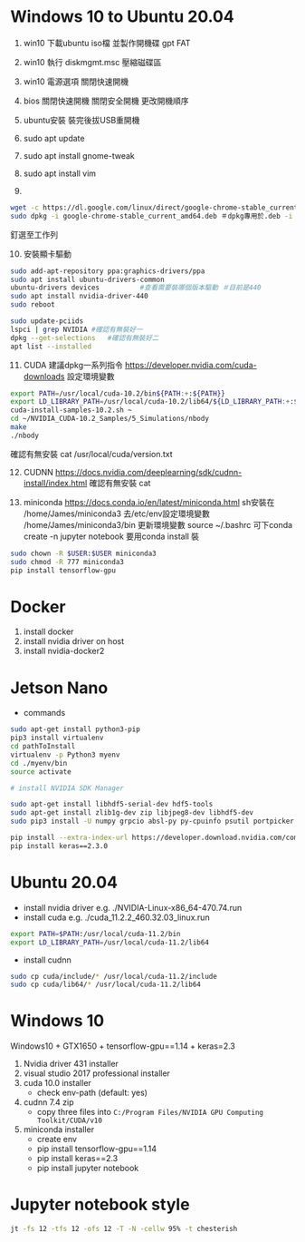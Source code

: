 # Windows 10 to Ubuntu 20.04
1. win10 下載ubuntu iso檔 並製作開機碟 gpt FAT

2. win10 執行 diskmgmt.msc 壓縮磁碟區

3. win10 電源選項 關閉快速開機

4. bios 關閉快速開機 關閉安全開機 更改開機順序

5. ubuntu安裝 裝完後拔USB重開機

6. sudo apt update

7. sudo apt install gnome-tweak

8. sudo apt install vim

9. 
```bash
wget -c https://dl.google.com/linux/direct/google-chrome-stable_current_amd64.deb ＃-c繼續下載
sudo dpkg -i google-chrome-stable_current_amd64.deb ＃dpkg專用於.deb -i install
```
釘選至工作列

10. 安裝顯卡驅動
```bash
sudo add-apt-repository ppa:graphics-drivers/ppa
sudo apt install ubuntu-drivers-common
ubuntu-drivers devices 			#查看需要裝哪個版本驅動 ＃目前是440
sudo apt install nvidia-driver-440 
sudo reboot

sudo update-pciids
lspci | grep NVIDIA	#確認有無裝好一
dpkg --get-selections   #確認有無裝好二
apt list --installed
```

11. CUDA
    建議dpkg一系列指令
    https://developer.nvidia.com/cuda-downloads
	設定環境變數
```bash
export PATH=/usr/local/cuda-10.2/bin${PATH:+:${PATH}}
export LD_LIBRARY_PATH=/usr/local/cuda-10.2/lib64/${LD_LIBRARY_PATH:+:${LD_LIBRARY_PATH}}
cuda-install-samples-10.2.sh ~
cd ~/NVIDIA_CUDA-10.2_Samples/5_Simulations/nbody
make
./nbody
```
確認有無安裝 cat /usr/local/cuda/version.txt

12. CUDNN
https://docs.nvidia.com/deeplearning/sdk/cudnn-install/index.html
確認有無安裝 cat

13. miniconda
https://docs.conda.io/en/latest/miniconda.html
sh安裝在 /home/James/miniconda3
去/etc/env設定環境變數 /home/James/miniconda3/bin
更新環境變數 source ~/.bashrc
可下conda create -n
jupyter notebook 要用conda install 裝
```bash
sudo chown -R $USER:$USER miniconda3
sudo chmod -R 777 miniconda3 
pip install tensorflow-gpu
```


# Docker
1. install docker
2. install nvidia driver on host
3. install nvidia-docker2


# Jetson Nano
+ commands

```bash
sudo apt-get install python3-pip
pip3 install virtualenv
cd pathToInstall
virtualenv -p Python3 myenv
cd ./myenv/bin
source activate

# install NVIDIA SDK Manager

sudo apt-get install libhdf5-serial-dev hdf5-tools
sudo apt-get install zlib1g-dev zip libjpeg8-dev libhdf5-dev
sudo pip3 install -U numpy grpcio absl-py py-cpuinfo psutil portpicker grpcio six mock requests gast h5py astor termcolor

pip install --extra-index-url https://developer.download.nvidia.com/compute/redist/jp/v42 tensorflow-gpu==1.14.0+nv19.7
pip install keras==2.3.0
```


# Ubuntu 20.04
+ install nvidia driver e.g. ./NVIDIA-Linux-x86_64-470.74.run
+ install cuda e.g. ./cuda_11.2.2_460.32.03_linux.run
```bash
export PATH=$PATH:/usr/local/cuda-11.2/bin
export LD_LIBRARY_PATH=/usr/local/cuda-11.2/lib64
```
+ install cudnn
```bash
sudo cp cuda/include/* /usr/local/cuda-11.2/include
sudo cp cuda/lib64/* /usr/local/cuda-11.2/lib64
```


# Windows 10
Windows10 + GTX1650 + tensorflow-gpu==1.14 + keras=2.3
1. Nvidia driver 431 installer
2. visual studio 2017 professional installer
3. cuda 10.0 installer
    + check env-path (default: yes)
4. cudnn 7.4 zip
	+ copy three files into `C:/Program Files/NVIDIA GPU Computing Toolkit/CUDA/v10`
5. miniconda installer
	+ create env
	+ pip install tensorflow-gpu==1.14
	+ pip install keras==2.3
	+ pip install jupyter notebook


# Jupyter notebook style
```bash
jt -fs 12 -tfs 12 -ofs 12 -T -N -cellw 95% -t chesterish
```
